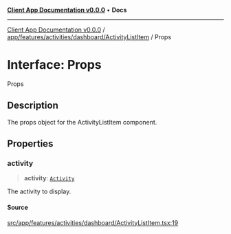 [**Client App Documentation v0.0.0**](../../../../../../README.md) • **Docs**

***

[Client App Documentation v0.0.0](../../../../../../README.md) / [app/features/activities/dashboard/ActivityListItem](../README.md) / Props

# Interface: Props

Props

## Description

The props object for the ActivityListItem component.

## Properties

### activity

> **activity**: [`Activity`](../../../../../models/activity/interfaces/Activity.md)

The activity to display.

#### Source

[src/app/features/activities/dashboard/ActivityListItem.tsx:19](https://github.com/jimmykurian/Reactivities/blob/5670213c338d2af4595c1ce87506b162bb3099b4/client-app/src/app/features/activities/dashboard/ActivityListItem.tsx#L19)
